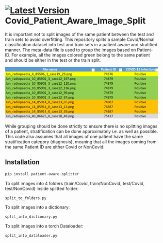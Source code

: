 # [![Latest Version](https://img.shields.io/pypi/v/patient-aware-splitter)](https://pypi.org/project/patient-aware-splitter/) Covid_Patient_Aware_Image_Split 
It is important not to split images of the same patient between the test and train sets to avoid overfitting. This repository splits a sample Covid/Normal classification dataset into test and train sets in a patient aware and stratified manner. The meta-data file is used to group the images based on Patient-ID. For example, all the images colored green belong to the same patient and should be either in the test or the train split. 

![Screenshot](patient_aware_splitter/Images_Grouped_by_Patient_ID.png)

While grouping should be done strictly to ensure there is no splitting images of a patient, stratification can be done approximately i.e. as well as possible.
This code also assumes that all images of one patient have the same stratification category (diagnosis), meaning that all the images coming from the same Patient ID are either Covid or NonCovid.






Installation
------------

```python
pip install patient-aware-splitter
```

  
   
   
To split images into 4 folders (train/Covid, train/NonCovid, test/Covid, test/NonCovid) inside splitted folder:
```python
split_to_folders.py
```
To split images into a dictionary:
```python
split_into_dictionary.py
```
To split images into a torch Dataloader:
```python
split_into_dataloader.py
```


